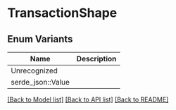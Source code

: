 # TransactionShape

## Enum Variants

| Name | Description |
|---- | -----|
| Unrecognized |  |
| serde_json::Value |  |

[[Back to Model list]](../README.md#documentation-for-models) [[Back to API list]](../README.md#documentation-for-api-endpoints) [[Back to README]](../README.md)


